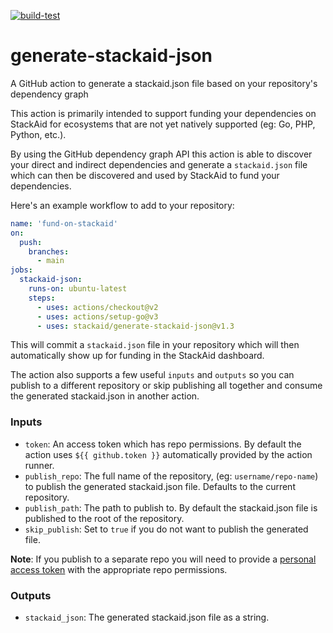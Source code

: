 [![build-test](https://github.com/stackaid/generate-stackaid-json/actions/workflows/test.yml/badge.svg)](https://github.com/stackaid/generate-stackaid-json/actions/workflows/test.yml)

# generate-stackaid-json

A GitHub action to generate a stackaid.json file based on your repository's dependency graph

This action is primarily intended to support funding your dependencies on StackAid for ecosystems that are not yet natively supported (eg: Go, PHP, Python, etc.).

By using the GitHub dependency graph API this action is able to discover your direct and indirect dependencies and generate a `stackaid.json` file which can then be discovered and used by StackAid to fund your dependencies.

Here's an example workflow to add to your repository:

```yaml
name: 'fund-on-stackaid'
on:
  push:
    branches:
      - main
jobs:
  stackaid-json:
    runs-on: ubuntu-latest
    steps:
      - uses: actions/checkout@v2
      - uses: actions/setup-go@v3
      - uses: stackaid/generate-stackaid-json@v1.3
```

This will commit a `stackaid.json` file in your repository which will then automatically show up for funding in the StackAid dashboard.

The action also supports a few useful `inputs` and `outputs` so you can publish to a different repository or skip publishing all together and consume the generated stackaid.json in another action.

### Inputs

- `token`: An access token which has repo permissions. By default the action uses `${{ github.token }}` automatically provided by the action runner.
- `publish_repo`: The full name of the repository, (eg: `username/repo-name`) to publish the generated stackaid.json file. Defaults to the current repository.
- `publish_path`: The path to publish to. By default the stackaid.json file is published to the root of the repository.
- `skip_publish`: Set to `true` if you do not want to publish the generated file.

**Note**: If you publish to a separate repo you will need to provide a [personal access token](https://docs.github.com/en/authentication/keeping-your-account-and-data-secure/creating-a-personal-access-token) with the appropriate repo permissions.

### Outputs

- `stackaid_json`: The generated stackaid.json file as a string.
